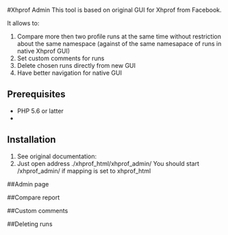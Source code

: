 #Xhprof Admin
This tool is based on original GUI for Xhprof from Facebook. 

It allows to:
1. Compare more then two profile runs at the same time without restriction about 
the same namespace (against of the same namesapace of runs in native Xhprof GUI)
2. Set custom comments for runs
3. Delete chosen runs directly from new GUI
4. Have better navigation for native GUI  

## Prerequisites
- PHP 5.6 or latter
- 

## Installation
1. See original documentation:
2. Just open address ./xhprof_html/xhprof_admin/
You should start /xhprof_admin/ if mapping is set to xhprof_html

##Admin page

##Compare report

##Custom comments

##Deleting runs
